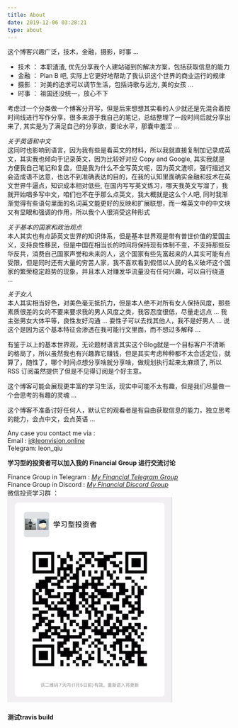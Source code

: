 ```yaml
---
title: About
date: 2019-12-06 03:28:21
type: about
---
```


这个博客兴趣广泛，技术，金融，摄影，时事 ...   

* 技术 ： 本职渣渣, 优先分享我个人建站碰到的解决方案，包括获取信息的能力  
* 金融 ： Plan B 吧, 实际上它更好地帮助了我认识这个世界的商业运行的规律  
* 摄影 ： 对美的追求可以调节生活，包括诗歌与远方, 美的女孩 ... 
* 时事 ： 祖国还没统一，放心不下  
  
考虑过一个分类做一个博客分开写，但是后来想想其实看的人少就还是先混合着按时间线进行写作分享，很多来源于我自己的笔记，总结整理了一段时间后就分享出来了, 其实是为了满足自己的分享欲，要论水平，那囊中羞涩 ...     

 
_关于英语和中文_  
这同时也影响到语言，因为我有些是看英文的材料，所以我就直接复制加记录成英文，其实我也倾向于记录英文，因为比较好对应 Copy and Google, 其实我就是方便我自己笔记和复盘，但是我为什么不全写英文呢，因为英文渣呗，强行描述又会造成语不达意，也达不到准确表达的目的，在我的认知里面确实金融和技术在英文世界牛逼点，知识成本相对低些,  在国内写写英文练习，哪天我英文写溜了，我就开始唱多写中文，咱们也不在乎那么点英文，我大概就是这么个人吧, 同时我渐渐觉得有些语句里面的名词英文能更好的反映和扩展联想，而一堆英文中的中文块又有显眼和强调的作用，所以我个人很消受这种形式   

_关于基本的国家和政治观点_  
本人其实也有点舔英文世界的知识体系，但是基本世界观是带有普世价值的爱国主义，支持良性移民，但是中国在相当长的时间将保持现有体制不变，不支持那些反华反共，消费自己国家声誉和未来的人，这个国家有些先富起来的人其实可能有点受限，但是同时还有大量的穷苦人家，我不喜欢看到假借以人民的名义破坏这个国家的繁荣稳定趋势的现象，并且本人对赚发华流量没有任何兴趣，可以自行绕道 ...   

_关于女人_  
本人其实相当好色，对美色毫无抵抗力，但是本人绝不对所有女人保持风度，那些素质很差的女的不要来要求我的男人风度之类，我容忍度很低，尽量走远点 ... 我主张男女大体平等，良性友好沟通 ... 耍性子可以去找其他人，我不是好男人 ... 说这个是因为这个基本特征会渗透在我可能行文里面，而不想过多解释 ... 

有鉴于以上的基本世界观，无论题材语言其实这个Blog就是一个目标客户不清晰的格局了，所以虽然我也有兴趣靠它赚钱，但是其实考虑种种都不太合适定位，就算了，随性了，哪个时间点想分享啥就分享啥，做规划执行起来太麻烦了, 所以 RSS 订阅虽然提供了但是不见得订阅是个好主意。

这个博客可能会展现更丰富的学习生活，现实中可能不太有趣，但是我们尽量做一个会思考的有趣的灵魂 ... 

这个博客不准备讨好任何人，默认它的观看者是有自由获取信息的能力，独立思考的能力，会点中文，会点英语 ... 


Any case you contact me via :  
Email : i@leonvision.online  
Telegram: leon_qiu  


**学习型的投资者可以加入我的 Financial Group 进行交流讨论**    

Finance Group in Telegram : [_My Financial Telegram Group_](https://t.me/joinchat/JAgU_xVgurGtCieh5GQ56g)   
Finance Group in Discord : [_My Financial Discord Group_](https://discord.gg/NgWdjb)   
微信投资学习群 ：  
![_我的微信投资学习群_](./index/wechat_qrcode.png) 

#### 测试travis build